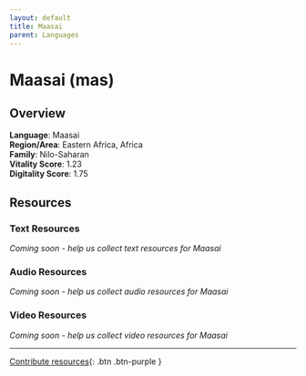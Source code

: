 ```yaml
---
layout: default
title: Maasai
parent: Languages
---
```


# Maasai (mas)

## Overview

**Language**: Maasai  
**Region/Area**: Eastern Africa, Africa  
**Family**: Nilo-Saharan  
**Vitality Score**: 1.23  
**Digitality Score**: 1.75  

## Resources

### Text Resources
*Coming soon - help us collect text resources for Maasai*

### Audio Resources
*Coming soon - help us collect audio resources for Maasai*

### Video Resources
*Coming soon - help us collect video resources for Maasai*

---

[Contribute resources](https://fairtrain.github.io/){: .btn .btn-purple }
